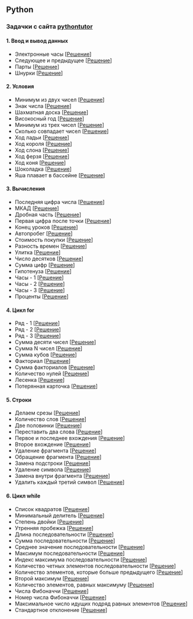 ## Python
### Задачки с сайта [pythontutor](http://pythontutor.ru)
#### 1. Ввод и вывод данных 
- Электронные часы 
[[Решение](Exercises_python/Phase_1/1.4.py)]
- Следующее и предыдущее
[[Решение](Exercises_python/Phase_1/1.6.py)]
- Парты
[[Решение](Exercises_python/Phase_1/1.7.py)]
- Шнурки
[[Решение](Exercises_python/Phase_1/1.8.py)]

#### 2. Условия
- Минимум из двух чисел
[[Решение](Exercises_python/Phase_1/2.1.py)]
- Знак числа
[[Решение](Exercises_python/Phase_1/2.2.py)]
- Шахматная доска
[[Решение](Exercises_python/Phase_1/2.3.py)]
- Високосный год
[[Решение](Exercises_python/Phase_1/2.4.py)]
- Минимум из трех чисел
[[Решение](Exercises_python/Phase_1/2.5.py)]
- Сколько совпадает чисел
[[Решение](Exercises_python/Phase_1/2.6.py)]
- Ход ладьи
[[Решение](Exercises_python/Phase_1/2.7.py)]
- Ход короля
[[Решение](Exercises_python/Phase_1/2.8.py)]
- Ход слона
[[Решение](Exercises_python/Phase_1/2.9.py)]
- Ход ферзя
[[Решение](Exercises_python/Phase_1/2.10.py)]
- Ход коня
[[Решение](Exercises_python/Phase_1/2.11.py)]
- Шоколадка
[[Решение](Exercises_python/Phase_1/2.12.py)]
- Яша плавает в бассейне
[[Решение](Exercises_python/Phase_1/2.13.py)]
  
#### 3. Вычисления
- Последняя цифра числа
[[Решение](Exercises_python/Phase_1/3.1.py)]
- МКАД
[[Решение](Exercises_python/Phase_1/3.2.py)]
- Дробная часть
[[Решение](Exercises_python/Phase_1/3.3.py)]
- Первая цифра после точки
[[Решение](Exercises_python/Phase_1/3.4.py)]
- Конец уроков
[[Решение](Exercises_python/Phase_1/3.5.py)]
- Автопробег
[[Решение](Exercises_python/Phase_1/3.6.py)]
- Стоимость покупки
[[Решение](Exercises_python/Phase_1/3.7.py)]
- Разность времен
[[Решение](Exercises_python/Phase_1/3.8.py)]
- Улитка
[[Решение](Exercises_python/Phase_1/3.9.py)]
- Число десятков
[[Решение](Exercises_python/Phase_1/3.10.py)]
- Сумма цифр
[[Решение](Exercises_python/Phase_1/3.11.py)]
- Гипотенуза
[[Решение](Exercises_python/Phase_1/3.12.py)]
- Часы - 1
[[Решение](Exercises_python/Phase_1/3.13.py)]
- Часы - 2
[[Решение](Exercises_python/Phase_1/3.14.py)]
- Часы - 3
[[Решение](Exercises_python/Phase_1/3.15.py)]
- Проценты
[[Решение](Exercises_python/Phase_1/3.16.py)]
  
#### 4. Цикл for
- Ряд - 1
[[Решение](Exercises_python/Phase_1/4.1.py)]
- Ряд - 2
[[Решение](Exercises_python/Phase_1/4.2.py)]
- Ряд - 3
[[Решение](Exercises_python/Phase_1/4.3.py)]
- Сумма десяти чисел
[[Решение](Exercises_python/Phase_1/4.4.py)]
- Сумма N чисел 
[[Решение](Exercises_python/Phase_1/4.5.py)]
- Сумма кубов 
[[Решение](Exercises_python/Phase_1/4.6.py)]
- Факториал 
[[Решение](Exercises_python/Phase_1/4.7.py)]
- Сумма факториалов 
[[Решение](Exercises_python/Phase_1/4.8.py)]
- Количество нулей
[[Решение](Exercises_python/Phase_1/4.9.py)]
- Лесенка 
[[Решение](Exercises_python/Phase_1/4.10.py)]
- Потерянная карточка
[[Решение](Exercises_python/Phase_1/4.11.py)]

#### 5. Строки
- Делаем срезы
[[Решение](Exercises_python/Phase_1/5.1.py)]
- Количество слов
[[Решение](Exercises_python/Phase_1/5.2.py)]
- Две половинки
[[Решение](Exercises_python/Phase_1/5.3.py)]
- Переставить два слова
[[Решение](Exercises_python/Phase_1/5.4.py)]
- Первое и последнее вхождения
[[Решение](Exercises_python/Phase_1/5.5.py)]
- Второе вхождение
[[Решение](Exercises_python/Phase_1/5.6.py)]
- Удаление фрагмента
[[Решение](Exercises_python/Phase_1/5.7.py)]
- Обращение фрагмента
[[Решение](Exercises_python/Phase_1/5.8.py)]
- Замена подстроки
[[Решение](Exercises_python/Phase_1/5.9.py)]
- Удаление символа
[[Решение](Exercises_python/Phase_1/5.10.py)]
- Замена внутри фрагмента
[[Решение](Exercises_python/Phase_1/5.11.py)]
- Удалить каждый третий символ
[[Решение](Exercises_python/Phase_1/5.12.py)]
  
#### 6. Цикл while
- Список квадратов
[[Решение](Exercises_python/Phase_1/6.1.py)]
- Минимальный делитель
[[Решение](Exercises_python/Phase_1/6.2.py)]
- Степень двойки
[[Решение](Exercises_python/Phase_1/6.3.py)]
- Утренняя пробежка
[[Решение](Exercises_python/Phase_1/6.4.py)]
- Длина последовательности
[[Решение](Exercises_python/Phase_1/6.5.py)]
- Сумма последовательности
[[Решение](Exercises_python/Phase_1/6.6.py)]
- Среднее значение последовательности
[[Решение](Exercises_python/Phase_1/6.7.py)]
- Максимум последовательности
[[Решение](Exercises_python/Phase_1/6.8.py)]
- Индекс максимума последовательности
[[Решение](Exercises_python/Phase_1/6.9.py)]
- Количество четных элементов последовательности
[[Решение](Exercises_python/Phase_1/6.10.py)]
- Количество элементов, которые больше предыдущего
[[Решение](Exercises_python/Phase_1/6.11.py)]
- Второй максимум
[[Решение](Exercises_python/Phase_1/6.12.py)]
- Количество элементов, равных максимуму
[[Решение](Exercises_python/Phase_1/6.13.py)]
- Числа Фибоначчи
[[Решение](Exercises_python/Phase_1/6.14.py)]
- Номер числа Фибоначчи
[[Решение](Exercises_python/Phase_1/6.15.py)]
- Максимальное число идущих подряд равных элементов
[[Решение](Exercises_python/Phase_1/6.16.py)]
- Стандартное отклонение
[[Решение](Exercises_python/Phase_1/6.17.py)]
